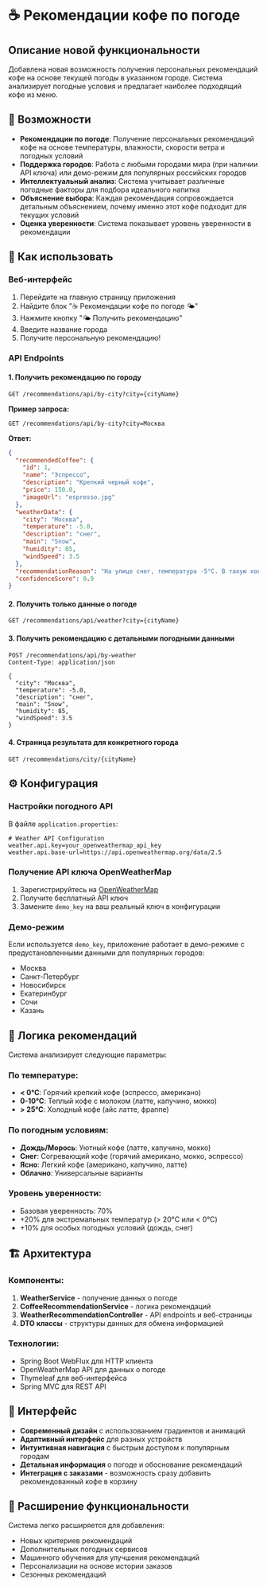 # ☕ Рекомендации кофе по погоде

## Описание новой функциональности

Добавлена новая возможность получения персональных рекомендаций кофе на основе текущей погоды в указанном городе. Система анализирует погодные условия и предлагает наиболее подходящий кофе из меню.

## 🌟 Возможности

- **Рекомендации по погоде**: Получение персональных рекомендаций кофе на основе температуры, влажности, скорости ветра и погодных условий
- **Поддержка городов**: Работа с любыми городами мира (при наличии API ключа) или демо-режим для популярных российских городов
- **Интеллектуальный анализ**: Система учитывает различные погодные факторы для подбора идеального напитка
- **Объяснение выбора**: Каждая рекомендация сопровождается детальным объяснением, почему именно этот кофе подходит для текущих условий
- **Оценка уверенности**: Система показывает уровень уверенности в рекомендации

## 🚀 Как использовать

### Веб-интерфейс

1. Перейдите на главную страницу приложения
2. Найдите блок "☕ Рекомендации кофе по погоде 🌤️"
3. Нажмите кнопку "🌤️ Получить рекомендацию"
4. Введите название города
5. Получите персональную рекомендацию!

### API Endpoints

#### 1. Получить рекомендацию по городу
```
GET /recommendations/api/by-city?city={cityName}
```

**Пример запроса:**
```
GET /recommendations/api/by-city?city=Москва
```

**Ответ:**
```json
{
  "recommendedCoffee": {
    "id": 1,
    "name": "Эспрессо",
    "description": "Крепкий черный кофе",
    "price": 150.0,
    "imageUrl": "espresso.jpg"
  },
  "weatherData": {
    "city": "Москва",
    "temperature": -5.0,
    "description": "снег",
    "main": "Snow",
    "humidity": 85,
    "windSpeed": 3.5
  },
  "recommendationReason": "На улице снег, температура -5°C. В такую холодную погоду рекомендуем согревающий Эспрессо. Крепкий черный кофе",
  "confidenceScore": 0.9
}
```

#### 2. Получить только данные о погоде
```
GET /recommendations/api/weather?city={cityName}
```

#### 3. Получить рекомендацию с детальными погодными данными
```
POST /recommendations/api/by-weather
Content-Type: application/json

{
  "city": "Москва",
  "temperature": -5.0,
  "description": "снег",
  "main": "Snow",
  "humidity": 85,
  "windSpeed": 3.5
}
```

#### 4. Страница результата для конкретного города
```
GET /recommendations/city/{cityName}
```

## ⚙️ Конфигурация

### Настройки погодного API

В файле `application.properties`:

```properties
# Weather API Configuration
weather.api.key=your_openweathermap_api_key
weather.api.base-url=https://api.openweathermap.org/data/2.5
```

### Получение API ключа OpenWeatherMap

1. Зарегистрируйтесь на [OpenWeatherMap](https://openweathermap.org/api)
2. Получите бесплатный API ключ
3. Замените `demo_key` на ваш реальный ключ в конфигурации

### Демо-режим

Если используется `demo_key`, приложение работает в демо-режиме с предустановленными данными для популярных городов:
- Москва
- Санкт-Петербург  
- Новосибирск
- Екатеринбург
- Сочи
- Казань

## 🧠 Логика рекомендаций

Система анализирует следующие параметры:

### По температуре:
- **< 0°C**: Горячий крепкий кофе (эспрессо, американо)
- **0-10°C**: Теплый кофе с молоком (латте, капучино, мокко)
- **> 25°C**: Холодный кофе (айс латте, фраппе)

### По погодным условиям:
- **Дождь/Морось**: Уютный кофе (латте, капучино, мокко)
- **Снег**: Согревающий кофе (горячий американо, мокко, эспрессо)
- **Ясно**: Легкий кофе (американо, капучино, латте)
- **Облачно**: Универсальные варианты

### Уровень уверенности:
- Базовая уверенность: 70%
- +20% для экстремальных температур (> 20°C или < 0°C)
- +10% для особых погодных условий (дождь, снег)

## 🏗️ Архитектура

### Компоненты:

1. **WeatherService** - получение данных о погоде
2. **CoffeeRecommendationService** - логика рекомендаций
3. **WeatherRecommendationController** - API endpoints и веб-страницы
4. **DTO классы** - структуры данных для обмена информацией

### Технологии:
- Spring Boot WebFlux для HTTP клиента
- OpenWeatherMap API для данных о погоде
- Thymeleaf для веб-интерфейса
- Spring MVC для REST API

## 🎨 Интерфейс

- **Современный дизайн** с использованием градиентов и анимаций
- **Адаптивный интерфейс** для разных устройств
- **Интуитивная навигация** с быстрым доступом к популярным городам
- **Детальная информация** о погоде и обоснование рекомендаций
- **Интеграция с заказами** - возможность сразу добавить рекомендованный кофе в корзину

## 🔧 Расширение функциональности

Система легко расширяется для добавления:
- Новых критериев рекомендаций
- Дополнительных погодных сервисов
- Машинного обучения для улучшения рекомендаций
- Персонализации на основе истории заказов
- Сезонных рекомендаций